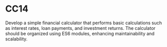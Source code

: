 # CC14
Develop a simple financial calculator that performs basic calculations such as interest rates, loan payments, and investment returns. The calculator should be organized using ES6 modules, enhancing maintainability and scalability.